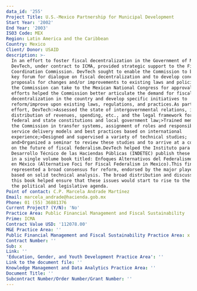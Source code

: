 ```yaml
---
data_id: '255'
Project Title: U.S.-Mexico Partnership for Municipal Development
Start Year: '2002'
End Year: '2003'
ISO3 Code: MEX
Region: Latin America and the Caribbean
Country: Mexico
Client/ Donor: USAID
description: >-
  In an effort to foster fiscal decentralization in the Government of Mexico,
  DevTech, under contract to ICMA, provided strategic support to the Fiscal
  Coordination Commission. DevTech sought to enable the Commission to become the
  key forum for dialogue on fiscal decentralization and to develop concrete
  proposals for changes and/or improvements to existing laws and policies that
  the Commission can take to the Mexican National Congress for approval. These
  efforts helped the Commission better articulate the demand for fiscal
  decentralization in the country and develop specific initiatives to
  reform/improve upon existing laws, regulations, and practices.As part of this
  effort, DevTech:>Assessed the state of intergovernmental relations, including
  distribution of revenues, spending, etc., and the legal framework for the
  federal and state constitutions and local government law;>Trained members of
  the Commission in transfer systems, assignment of roles and responsibilities,
  service delivery models and best practices based on international
  experience;>Designed and supervised a variety of technical studies;
  and>Organized a seminar to review these studies and to arrive at a consensus
  on the future of fiscal federalism.DevTech helped the Instituto para el
  Desarrollo Técnico de las Haciendas Públicas (INDETEC) publish these studies
  in a single volume book titled: Enfoques Alternativos del Federalismo Fiscal
  en México (Alternative Foci for Fiscal Federalism in Mexico).This final work
  represented a broad consensus for reform, endorsed by the major players, but
  based on solid technical analysis. The broad distribution and discussion of
  this book helped ensure that these issues would start to rise to the top of
  the political and legislative agenda.
Point of contact: C.P. Marcela Andrade Martínez
Email: marcela_andrade@hacienda.gob.mx
Phone: 01 (55) 36881376
Current Project? (Y/N): 'No'
Practice Area: Public Financial Management and Fiscal Sustainability
Prime: ICMA
Contract Value USD: '112078.00'
M&E Practice Area: ''
Public Financial Management and Fiscal Sustainability Practice Area: x
Contract Number: ''
Sub: x
Link: ''
'Education, Gender, and Youth Development Practice Area': ''
Link to the document file: ''
Knowledge Management and Data Analytics Practice Area: ''
Document Title: ''
Subcontract Number/Order Number/Grant Number: ''
---
```

